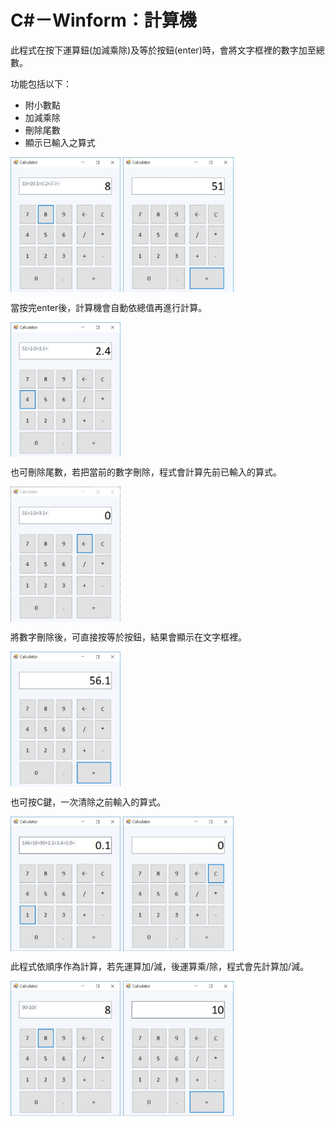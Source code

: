
# C#－Winform：計算機
此程式在按下運算鈕(加減乘除)及等於按鈕(enter)時，會將文字框裡的數字加至總數。

功能包括以下：
*   附小數點
*   加減乘除
*   刪除尾數
*   顯示已輸入之算式

<img src="https://github.com/peishinjhuang/calculator/blob/master/calculator_pic/1.JPG" width = "35%" height = "35%" alt="圖1" align=center />


<img src="https://github.com/peishinjhuang/calculator/blob/master/calculator_pic/2.JPG" width = "35%" height = "35%" alt="圖2" align=center />


當按完enter後，計算機會自動依總值再進行計算。

<img src="https://github.com/peishinjhuang/calculator/blob/master/calculator_pic/3.JPG" width = "35%" height = "35%" alt="圖3" align=center />


也可刪除尾數，若把當前的數字刪除，程式會計算先前已輸入的算式。

<img src="https://github.com/peishinjhuang/calculator/blob/master/calculator_pic/4.JPG" width = "35%" height = "35%" alt="圖4" align=center />


將數字刪除後，可直接按等於按鈕，結果會顯示在文字框裡。

<img src="https://github.com/peishinjhuang/calculator/blob/master/calculator_pic/5.JPG" width = "35%" height = "35%" alt="圖5" align=center />


也可按C鍵，一次清除之前輸入的算式。

<img src="https://github.com/peishinjhuang/calculator/blob/master/calculator_pic/6.JPG" width = "35%" height = "35%" alt="圖6" align=center />

<img src="https://github.com/peishinjhuang/calculator/blob/master/calculator_pic/7.JPG" width = "35%" height = "35%" alt="圖7" align=center />

此程式依順序作為計算，若先運算加/減，後運算乘/除，程式會先計算加/減。

<img src="https://github.com/peishinjhuang/calculator/blob/master/calculator_pic/8.JPG" width = "35%" height = "35%" alt="圖8" align=center />

<img src="https://github.com/peishinjhuang/calculator/blob/master/calculator_pic/9.JPG" width = "35%" height = "35%" alt="圖9" align=center />

